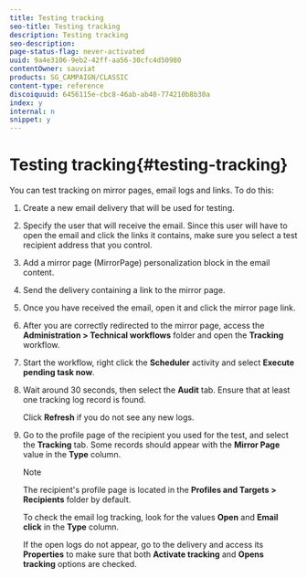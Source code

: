 ```yaml
---
title: Testing tracking
seo-title: Testing tracking
description: Testing tracking
seo-description: 
page-status-flag: never-activated
uuid: 9a4e3106-9eb2-42ff-aa56-30cfc4d50980
contentOwner: sauviat
products: SG_CAMPAIGN/CLASSIC
content-type: reference
discoiquuid: 6456115e-cbc8-46ab-ab40-774210b8b30a
index: y
internal: n
snippet: y
---
```


# Testing tracking{#testing-tracking}

You can test tracking on mirror pages, email logs and links. To do this:

1. Create a new email delivery that will be used for testing.
1. Specify the user that will receive the email. Since this user will have to open the email and click the links it contains, make sure you select a test recipient address that you control.
1. Add a mirror page (MirrorPage) personalization block in the email content.
1. Send the delivery containing a link to the mirror page.
1. Once you have received the email, open it and click the mirror page link.
1. After you are correctly redirected to the mirror page, access the **Administration > Technical workflows** folder and open the **Tracking** workflow.
1. Start the workflow, right click the **Scheduler** activity and select **Execute pending task now**.
1. Wait around 30 seconds, then select the **Audit** tab. Ensure that at least one tracking log record is found.

   Click **Refresh** if you do not see any new logs.

1. Go to the profile page of the recipient you used for the test, and select the **Tracking** tab. Some records should appear with the **Mirror Page** value in the **Type** column.

   >[!NOTE]
   >
   >The recipient's profile page is located in the **Profiles and Targets > Recipients** folder by default.

   To check the email log tracking, look for the values **Open** and **Email click** in the **Type** column.

   If the open logs do not appear, go to the delivery and access its **Properties** to make sure that both **Activate tracking** and **Opens tracking** options are checked.

